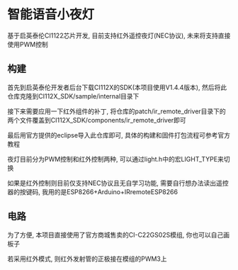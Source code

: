 # 智能语音小夜灯

基于启英泰伦CI1122芯片开发, 目前支持红外遥控夜灯(NEC协议), 未来将支持直接使用PWM控制

## 构建

首先到启英泰伦开发者后台下载CI112X的SDK(本项目使用V1.4.4版本), 然后将此仓库克隆到CI112X_SDK/sample/internal目录下

接下来需要应用一下红外组件的补丁, 将仓库的patch/ir_remote_driver目录下的两个文件覆盖到CI112X_SDK/components/ir_remote_driver即可

最后用官方提供的eclipse导入此仓库即可, 具体的构建和固件打包流程可参考官方教程

夜灯目前分为PWM控制和红外控制两种, 可以通过light.h中的宏LIGHT_TYPE来切换

如果是红外控制则目前仅支持NEC协议且无自学习功能, 需要自行想办法读出遥控器的按键码, 我用的是ESP8266+Arduino+IRremoteESP8266

## 电路

为了方便, 本项目直接使用了官方商城售卖的CI-C22GS02S模组, 你也可以自己画板子

若采用红外模式, 则红外发射管的正极接在模组的PWM3上
